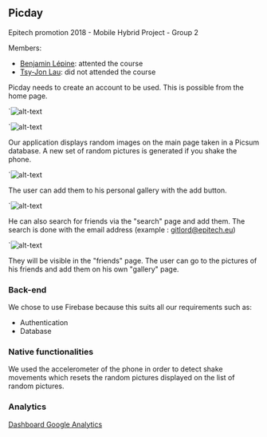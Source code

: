 ## Picday

Epitech promotion 2018 - Mobile Hybrid Project - Group 2

Members:
- [Benjamin Lépine](https://github.com/benjaminlepine): attented the course
- [Tsy-Jon Lau](https://github.com/tsyjonlau): did not attended the course

Picday needs to create an account to be used. This is possible from the home page.

`![alt-text](https://firebasestorage.googleapis.com/v0/b/picday-39afd.appspot.com/o/screenshots%2FScreenshot_20171104-205654.png?alt=media&token=9418dc98-c901-4c93-ae6b-f0f936e15695)

`![alt-text](https://firebasestorage.googleapis.com/v0/b/picday-39afd.appspot.com/o/screenshots%2FScreenshot_20171104-205741.png?alt=media&token=0bf2fb14-7017-4481-9b04-b16795f57c26)

Our application displays random images on the main page taken in a Picsum database.
A new set of random pictures is generated if you shake the phone.

`![alt-text](https://firebasestorage.googleapis.com/v0/b/picday-39afd.appspot.com/o/screenshots%2FScreenshot_20171104-210043.png?alt=media&token=cc45bb9b-2e7e-4907-a3a1-0c0d0df85079)

The user can add them to his personal gallery with the add button.

`![alt-text](https://firebasestorage.googleapis.com/v0/b/picday-39afd.appspot.com/o/screenshots%2FScreenshot_20171104-210120.png?alt=media&token=21a7fb91-2a3c-40c7-8533-4366c47d6b1e)

He can also search for friends via the "search" page and add them. The search is done with the email address
(example : gitlord@epitech.eu)

`![alt-text](https://firebasestorage.googleapis.com/v0/b/picday-39afd.appspot.com/o/screenshots%2FScreenshot_20171104-210111.png?alt=media&token=113f41a3-0e7a-44d6-b1fa-068a1dd76551)

They will be visible in the "friends" page. The user can go to the pictures of his friends and add them on his own "gallery" page.

### Back-end

We chose to use Firebase because this suits all our requirements such as:
- Authentication
- Database

### Native functionalities

We used the accelerometer of the phone in order to detect shake movements which resets the random pictures displayed on the list of random pictures.

### Analytics

[Dashboard Google Analytics](https://analytics.google.com/analytics/web/template?uid=mhVB0u6uTSi4XdS0eNQ1jw)
